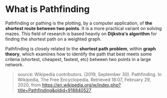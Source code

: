 # What is Pathfinding
Pathfinding or pathing is the plotting, by a computer application, of **the shortest route between two points**. It is a more practical variant on solving mazes. This field of research is based heavily on **Dijkstra's algorithm** for finding the shortest path on a weighted graph.

Pathfinding is closely related to the **shortest path problem**, within **graph theory**, which examines how to identify the path that best meets some criteria (shortest, cheapest, fastest, etc) between two points in a large network. 

> source: Wikipedia contributors. (2019, September 30). Pathfinding. In Wikipedia, The Free Encyclopedia. Retrieved 18:07, February 29, 2020, from https://en.wikipedia.org/w/index.php?title=Pathfinding&oldid=918840527